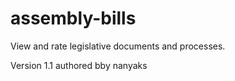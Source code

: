 assembly-bills
==============

View and rate legislative documents and processes.

Version 1.1
authored bby nanyaks
